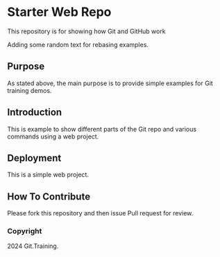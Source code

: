 # Starter Web Repo

This repository is for showing how Git and GitHub work

Adding some random text for rebasing examples.

## Purpose

As stated above, the main purpose is to provide simple examples for Git training demos.

## Introduction

This is example to show different parts of the Git repo and various commands using a web project.

## Deployment

This is a simple web project.

## How To Contribute

Please fork this repository and then issue Pull request for review.


### Copyright

2024 Git.Training.